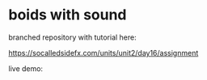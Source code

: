 # boids with sound

branched repository with tutorial here:

https://socalledsidefx.com/units/unit2/day16/assignment

live demo:

